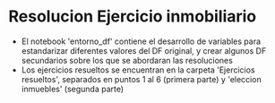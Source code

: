 # Resolucion Ejercicio inmobiliario

- El notebook 'entorno_df' contiene el desarrollo de variables para estandarizar diferentes valores del DF original, y crear algunos DF secundarios sobre los que se abordaran las resoluciones
- Los ejercicios resueltos se encuentran en la carpeta 'Ejercicios resueltos', separados en puntos 1 al 6 (primera parte) y 'eleccion inmuebles' (segunda parte)
